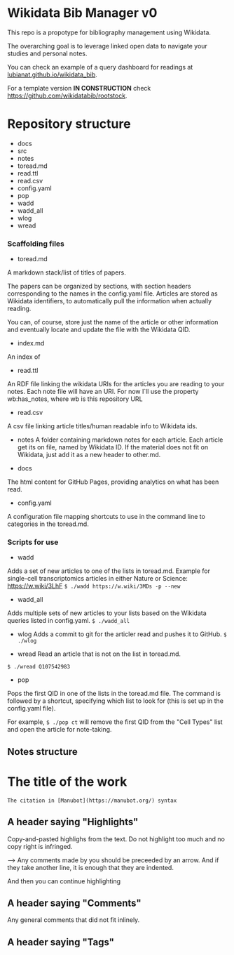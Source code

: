 # Wikidata Bib Manager v0

This repo is a propotype for bibliography management using Wikidata. 

The overarching goal is to leverage linked open data to navigate your studies and personal notes. 

You can check an example of a query dashboard for readings at [lubianat.github.io/wikidata_bib](https://lubianat.github.io/wikidata_bib).

For a template version __IN CONSTRUCTION__ check <https://github.com/wikidatabib/rootstock>. 
# Repository structure
- docs
- src
- notes
- toread.md
- read.ttl
- read.csv
- config.yaml
- pop
- wadd
- wadd_all
- wlog
- wread

### Scaffolding files

- toread.md

A markdown stack/list of titles of papers.

The papers can be organized by sections, with section headers corresponding to the names in the config.yaml file.
Articles are stored as Wikidata identifiers, to automatically pull the information when actually reading. 

You can, of course, store just the name of the article or other information and eventually locate and update the file with the Wikidata QID. 

- index.md

An index of 

- read.ttl

An RDF file linking the wikidata URIs for the articles you are reading to your notes. 
Each note file will have an URI. For now I`ll use the property wb:has_notes, where wb is this repository URL

- read.csv 

A csv file linking article titles/human readable info to Wikidata ids.

- notes
A folder containing markdown notes for each article. Each article get its on file, named by Wikidata ID. 
If the material does not fit on Wikidata, just add it as a new header to other.md.

- docs
  
The html content for GitHub Pages, providing analytics on what has been read. 

- config.yaml

A configuration file mapping shortcuts to use in the command line to categories in the toread.md.

### Scripts for use

- wadd

Adds a set of new articles to one of the lists in toread.md. Example for single-cell transcriptomics articles in either Nature or Science: https://w.wiki/3LhF
`$ ./wadd https://w.wiki/3MDs -p --new`

- wadd_all

Adds multiple sets of new articles to your lists based on the Wikidata queries listed in config.yaml. 
`$ ./wadd_all`


- wlog
Adds a commit to git for the articler read and pushes it to GitHub.
`$ ./wlog`

- wread
Read an article that is not on the list in toread.md. 

`$ ./wread Q107542983`

- pop

Pops the first QID in one of the lists in the toread.md file. The command is followed by a shortcut, specifying which list to look for (this is set up in the config.yaml file). 

For example, `$ ./pop ct` will remove the first QID from the "Cell Types" list and open the article for note-taking.

## Notes structure

# The title of the work
    The citation in [Manubot](https://manubot.org/) syntax

## A header saying "Highlights"

Copy-and-pasted highlighs from the text. Do not highlight too much and no copy right is infringed. 

--> Any comments made by you should be preceeded by an arrow. And
    if they take another line, it is enough that they are indented.

And then you can continue highlighting

## A header saying "Comments"
Any general comments that did not fit inlinely. 

## A header saying "Tags"

